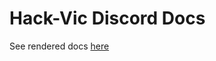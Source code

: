 # Hack-Vic Discord Docs
See rendered docs [here](https://hack-vic-discord-docs.readthedocs.io/en/latest/)
